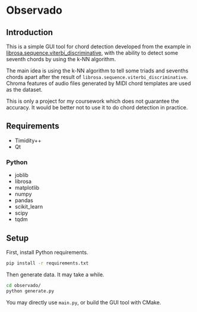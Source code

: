 # Observado

## Introduction

This is a simple GUI tool for chord detection developed from the example in [librosa.sequence.viterbi_discriminative](https://librosa.org/librosa/generated/librosa.sequence.viterbi_discriminative.html#librosa.sequence.viterbi_discriminative), with the ability to detect some seventh chords by using the k-NN algorithm.

The main idea is using the k-NN algorithm to tell some triads and sevenths chords apart after the result of ```librosa.sequence.viterbi_discriminative```. Chroma features of audio files generated by MIDI chord templates are used as the dataset.

This is only a project for my coursework which does not guarantee the accuracy. It would be better not to use it to do chord detection in practice.

## Requirements

- Timidity++
- Qt

### Python

- joblib
- librosa
- matplotlib
- numpy
- pandas
- scikit_learn
- scipy
- tqdm

## Setup

First, install Python requirements.

```bash
pip install -r requirements.txt
```

Then generate data. It may take a while.

```bash
cd observado/
python generate.py
```

You may directly use ```main.py```, or build the GUI tool with CMake.
